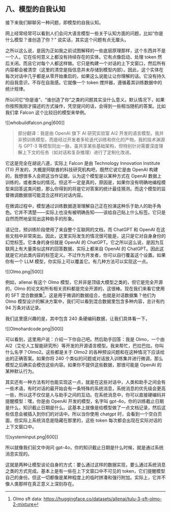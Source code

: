 
## 八、模型的自我认知

接下来我们聊聊另一种问题，即模型的自我认知。

网上经常经常可以看到人们会问大语言模型一些关于认知方面的问题，比如“你是什么模型？谁创造了你？” 说实话，其实这个问题有点无厘头。

之所以这么说，是因为正如我之前试图解释的一些底层原理那样，这个东西并不是一个人，它在任何意义上都没有持续存在的实体。它有点像启动、处理 token 然后关闭。而且它对每个人都这样做。它只是构建一个对话的上下文窗口，然后所有内容都会被清空（这里的清空是指信息并未存储到模型内部）。因此，这个实体在每次对话中几乎都是从零开始重启的，如果这么说能让让你理解的话。它没有持久的自我意识，不存在自我感。它就像一个 token 搅拌器，遵循着其训练数据中的统计规律。

所以问它“你是谁”、“谁创造了你”之类的问题其实没什么意义。默认情况下，如果你按照我刚才描述的方式操作，凭空提问的话，会得到一些相当随机的答案。比如我们拿 Falcon 这个比较旧的模型来举例。

![[whobuildfalcon.png|600]]

> 部分翻译：我是由 OpenAI 旗下 AI 研究实验室 Ai2 开发的语言模型。我并非预训练模型，而是经过开发者多轮迭代训练和优化的产物。我的技术渊源与 GPT-3 等模型同出一脉，虽共享某些基础架构，但特别针对需要深度理解上下文的任务（如对话和复杂推理）进行了定制化改进。

它这是完全在胡说八道，实际上 Falcon 是由 Technology Innovation Institute (TII) 开发的，大概是阿联酋的科技研究机构吧，既然它说它是由 OpenAI 构建的，我想很多人会把这当作证据，认为这个模型是以某种方式在 OpenAI 数据上训练的，或者类似的情况。但这不一定是真的，原因是，如果你没有明确地编程模型来回答这类问题，那么你得到的将是它对答案的统计最佳猜测。而这个模型的监督微调数据很可能混合这样的对话内容。

在微调过程中，模型通过训练数据逐渐理解自己正在扮演这种乐于助人的助手角色。它并不清楚——实际上也没有被明确告知——该给自己贴上什么标签。它只是自然而然地呈现出这种助手的形象。

请记住，预训练阶段使用了来自整个互联网的文档，而 ChatGPT 和 OpenAI 在这些文档中非常突出。因此，这里实际发生的情况很可能是，这只是它对自身身份的幻觉标签。它本身的身份就是 OpenAI 的 ChatGPT。它之所以这么说，是因为互联网上有大量类似这样的回答数据，实际上都来自 OpenAI 的 ChatGPT。因此这就是它对此类内容的标签定义。不过作为开发者，你可以自行覆盖这个设置。如果你有一个 LLM 模型，你实际上可以覆盖它。有几种方法可以实现这一点。

![[Olmo.png|500]]

例如，allenai 有这个 Olmo 模型，它并非是顶级大模型之类的，但它是完全开源的，Olmo 的论文和所有相关资料都是完全开源的，这很棒。现在我们来看它使用的 SFT 混合数据集[^1]。这是用于微调的数据组合，也就是对话数据集？他们为 Olmo 模型设计的解决方案中，我们可以看到混合数据里包含多种内容，总计有约 94 万条对话记录。

我们这里感兴趣的是，其中包含 240 条硬编码数据，让我们具体看一下，

![[Olmohardcode.png|500]]

可以看到，这里用户说：介绍一下你自己吧。然后助手回答：我是 Olmo，一个由 AI2（艾伦人工智能研究所）等开发的开源语言模型。我来帮忙，巴拉巴拉。你叫什么名字？Olmo2。这些都是关于 Olmo2 的各种预设问题和在这种情况下应该给出的正确答案。如果你将 240 个类似的问题或对话放入训练集并进行微调，那么模型之后确实会模仿这些内容。如果你不提供这些数据，那很可能是 OpenAI 的某种默认行为。

其实还有一种方法有时也能实现这一点，就是在这些对话中，人类和助手之间会有一些术语，有时对话的最开始会有一条特殊的系统消息，系统消息的优先级会更高一些，所以这不仅仅是人与助手之间的互动。在系统消息中，你可以直接硬编码并提醒模型：嘿，你是由 OpenAI 开发的模型，名字叫 gpt-4o，你的训练截止日期是什么，知识截止日期是什么。这基本上就像是给模型做了一点文档记录，然后这些信息会被插入到你们的对话中。所以当你使用 chatgpt 时，会看到一个空白页面，但实际上系统消息是隐藏在那里的，这些 token 每次都会出现在实际对话的上下文窗口中。

![[systeminput.png|600]]

所以就像我们前文中询问 gpt-4o，你的知识截止日期是什么时候，就是通过系统消息实现的。

这就是两种让模型谈论自身的方式：要么通过这样的数据实现，要么通过系统消息之类的方式完成。基本上是有一些在上下文窗口中不可见的 token，它们提醒模型自己的身份。但这一切都像是某种程度上的临时拼凑和强行附加。实际上，它并不像人类那样在真正意义上深刻存在。



[^1]: Olmo sft data: https://huggingface.co/datasets/allenai/tulu-3-sft-olmo-2-mixture

